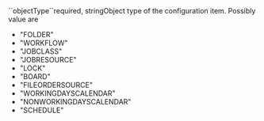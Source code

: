 <tr><td>``objectType``</td><td>required, string</td><td>Object type of the configuration item. Possibly value are 
<ul><li>"FOLDER"</li>
    <li>"WORKFLOW"</li>
    <li>"JOBCLASS"</li>
    <li>"JOBRESOURCE"</li>
    <li>"LOCK"</li>
    <li>"BOARD"</li>
    <li>"FILEORDERSOURCE"</li>
    <li>"WORKINGDAYSCALENDAR"</li>
    <li>"NONWORKINGDAYSCALENDAR"</li>
    <li>"SCHEDULE"</li></ul>
</td><td></td><td></td></tr>
